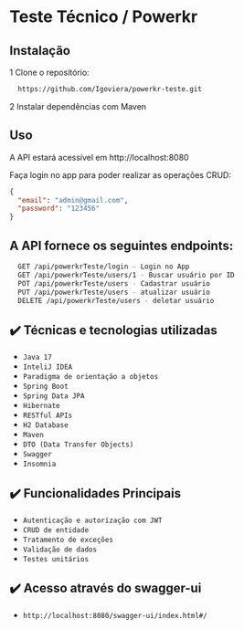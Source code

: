 # Teste Técnico / Powerkr

## Instalação
1 Clone o repositório:
```bash
  https://github.com/Igoviera/powerkr-teste.git
```
2 Instalar dependências com Maven

## Uso
A API estará acessível em http://localhost:8080

Faça login no app para poder realizar as operações CRUD:

```json
{
  "email": "admin@gmail.com",
  "password": "123456"
}
```

## A API fornece os seguintes endpoints:
```bash
  GET /api/powerkrTeste/login - Login no App
  GET /api/powerkrTeste/users/1 - Buscar usuário por ID
  POT /api/powerkrTeste/users - Cadastrar usuário
  PUT /api/powerkrTeste/users - atualizar usuário 
  DELETE /api/powerkrTeste/users - deletar usuário 
```

## ✔️ Técnicas e tecnologias utilizadas

- ``Java 17``
- ``InteliJ IDEA``
- ``Paradigma de orientação a objetos``
- ``Spring Boot``
- ``Spring Data JPA``
- ``Hibernate``
- ``RESTful APIs``
- ``H2 Database``
- ``Maven``
- ``DTO (Data Transfer Objects)``
- ``Swagger``
- ``Insomnia``

## ✔️ Funcionalidades Principais

- ``Autenticação e autorização com JWT``
- ``CRUD de entidade``
- ``Tratamento de exceções``
- ``Validação de dados``
- ``Testes unitários``

## ✔️ Acesso através do swagger-ui
- ``http://localhost:8080/swagger-ui/index.html#/``